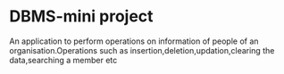# DBMS-mini project
An application to perform operations on information of people of an organisation.Operations such as insertion,deletion,updation,clearing the data,searching a member etc
